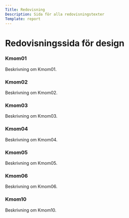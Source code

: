 ```yaml
---
Title: Redovisning
Description: Sida för alla redovisningstexter
Template: report
---
```


Redovisningssida för design
=======

<div class="kmom-card">
    <div class="header-background">
        <h3>Kmom01</h3>
    </div>
    <p>Beskrivning om Kmom01.</p>
    <i class="arrow fas fa-arrow-alt-circle-right"></i>
</div>

<div class="kmom-card">
    <div class="header-background">
        <h3>Kmom02</h3>
    </div>
    <p>Beskrivning om Kmom02.</p>
    <i class="arrow fas fa-arrow-alt-circle-right"></i>
</div>

<div class="kmom-card">
    <div class="header-background">
        <h3>Kmom03</h3>
    </div>
    <p>Beskrivning om Kmom03.</p>
    <i class="arrow fas fa-arrow-alt-circle-right"></i>
</div>

<div class="kmom-card">
    <div class="header-background">
        <h3>Kmom04</h3>
    </div>
    <p>Beskrivning om Kmom04.</p>
    <i class="arrow fas fa-arrow-alt-circle-right"></i>
</div>

<div class="kmom-card">
    <div class="header-background">
        <h3>Kmom05</h3>
    </div>
    <p>Beskrivning om Kmom05.</p>
    <i class="arrow fas fa-arrow-alt-circle-right"></i>
</div>

<div class="kmom-card">
    <div class="header-background">
        <h3>Kmom06</h3>
    </div>
    <p>Beskrivning om Kmom06.</p>
    <i class="arrow fas fa-arrow-alt-circle-right"></i>
</div>

<div class="kmom-card project">
    <div class="header-background">
        <h3>Kmom10</h3>
    </div>
    <p>Beskrivning om Kmom10.</p>
    <i class="arrow fas fa-arrow-alt-circle-right"></i>
</div>